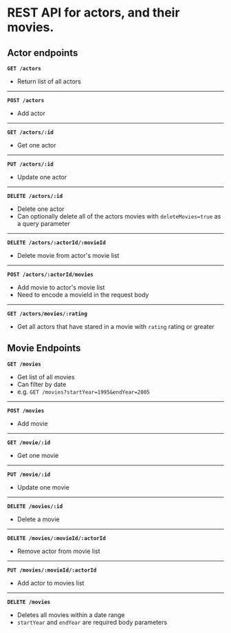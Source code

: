 # REST API for actors, and their movies.

## Actor endpoints

**`GET /actors`**

- Return list of all actors

---

**`POST /actors`**

- Add actor

---

**`GET /actors/:id`**

- Get one actor

---

**`PUT /actors/:id`**

- Update one actor

---

**`DELETE /actors/:id`**

- Delete one actor
- Can optionally delete all of the actors movies with `deleteMovies=true` as a query parameter

---

**`DELETE /actors/:actorId/:movieId`**

- Delete movie from actor's movie list

---

**`POST /actors/:actorId/movies`**

- Add movie to actor's movie list
- Need to encode a movieId in the request body

---

**`GET /actors/movies/:rating`**

- Get all actors that have stared in a movie with `rating` rating or greater

## Movie Endpoints

**`GET /movies`**

- Get list of all movies
- Can filter by date
- e.g. `GET /movies?startYear=1995&endYear=2005`

---

**`POST /movies`**

- Add movie

---

**`GET /movie/:id`**

- Get one movie

---

**`PUT /movie/:id`**

- Update one movie

---

**`DELETE /movies/:id`**

- Delete a movie

---

**`DELETE /movies/:movieId/:actorId`**

- Remove actor from movie list

---

**`PUT /movies/:movieId/:actorId`**

- Add actor to movies list

---

**`DELETE /movies`**

- Deletes all movies within a date range
- `startYear` and `endYear` are required body parameters
